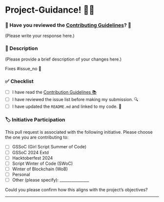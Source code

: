 # Project-Guidance! 🎊🎈

### 🎉 Have you reviewed the [Contributing Guidelines](https://github.com/Kushal997-das/Project-Guidance/blob/main/CONTRIBUTING.md)? 🤔

(Please write your response here.)

### 📝 Description

(Please provide a brief description of your changes here.)

Fixes #issue_no 🔧

<!-- Replace issue_no with the relevant issue number that this PR addresses -->

### ✅ Checklist

- [ ] I have read the [Contribution Guidelines 📚](https://github.com/Kushal997-das/Project-Guidance/blob/main/CONTRIBUTING.md) 
- [ ] I have reviewed the issue list before making my submission. 🔍
- [ ] I have updated the `README.md` and linked to my code. 📄

### 🏷️ Initiative Participation

This pull request is associated with the following initiative. Please choose the one you are contributing to:

- [ ] GSSoC (Girl Script Summer of Code)
- [ ] GSSoC 2024 Extd
- [ ] Hacktoberfest 2024
- [ ] Script Winter of Code (SWoC)
- [ ] Winter of Blockchain (WoB)
- [ ] Personal
- [ ] Other (please specify): _______________

Could you please confirm how this aligns with the project’s objectives?

---
